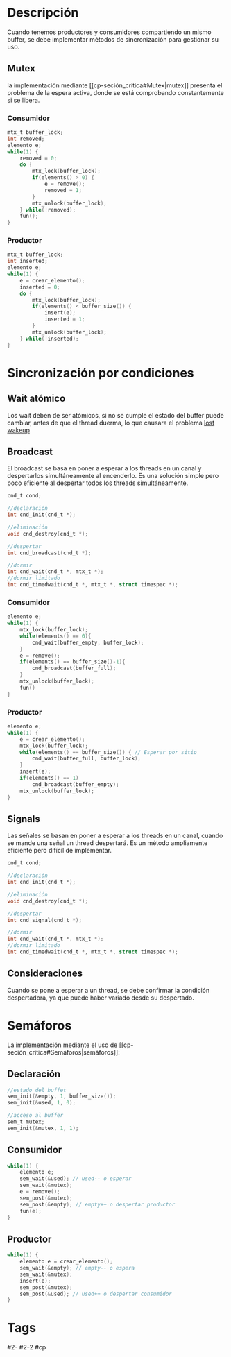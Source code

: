 # Descripción
Cuando tenemos productores y consumidores compartiendo un mismo buffer, se debe implementar métodos de sincronización para gestionar su uso.
## Mutex
la implementación mediante [[cp-seción_critica#Mutex|mutex]] presenta el problema de la espera activa, donde se está comprobando constantemente si se libera.
### Consumidor
```C
mtx_t buffer_lock;
int removed;
elemento e;
while(1) {  
	removed = 0;  
	do {  
		mtx_lock(buffer_lock);  
		if(elements() > 0) {  
			e = remove();  
			removed = 1;  
		}  
		mtx_unlock(buffer_lock);  
	} while(!removed);  
	fun();
}
```
### Productor
```C
mtx_t buffer_lock;
int inserted;
elemento e;
while(1) {
	e = crear_elemento(); 
	inserted = 0;
	do {
		mtx_lock(buffer_lock);
		if(elements() < buffer_size()) {
			insert(e);
			inserted = 1;
		}
		mtx_unlock(buffer_lock);
	} while(!inserted);
}
```
# Sincronización por condiciones
## Wait atómico
Los wait deben de ser atómicos, si no se cumple el estado del buffer puede cambiar, antes de que el thread duerma, lo que causara el problema [lost wakeup](https://docs.oracle.com/cd/E19120-01/open.solaris/816-5137/sync-30/index.html)
## Broadcast
El broadcast se basa en poner a esperar a los threads en un canal y despertarlos simultáneamente al encenderlo. Es una solución simple pero poco eficiente al despertar todos los threads simultáneamente.
```c
cnd_t cond;

//declaración
int cnd_init(cnd_t *);

//eliminación
void cnd_destroy(cnd_t *);

//despertar
int cnd_broadcast(cnd_t *);

//dormir
int cnd_wait(cnd_t *, mtx_t *);
//dormir limitado
int cnd_timedwait(cnd_t *, mtx_t *, struct timespec *);
```
### Consumidor
```c
elemento e;
while(1) {
	mtx_lock(buffer_lock);
	while(elements() == 0){
		cnd_wait(buffer_empty, buffer_lock);
	}
	e = remove();
	if(elements() == buffer_size()-1){
		cnd_broadcast(buffer_full);
	}
	mtx_unlock(buffer_lock);
	fun()
}
```
### Productor
```c
elemento e;
while(1) {  
	e = crear_elemento();  
	mtx_lock(buffer_lock);  
	while(elements() == buffer_size()) { // Esperar por sitio  
		cnd_wait(buffer_full, buffer_lock);  
	}  
	insert(e);  
	if(elements() == 1)  
		cnd_broadcast(buffer_empty);  
	mtx_unlock(buffer_lock);  
}
```
## Signals
Las señales se basan en poner a esperar a los threads en un canal, cuando se mande una señal un thread despertará. Es un método ampliamente eficiente pero difícil de implementar.
```c
cnd_t cond;

//declaración
int cnd_init(cnd_t *);

//eliminación
void cnd_destroy(cnd_t *);

//despertar
int cnd_signal(cnd_t *);

//dormir
int cnd_wait(cnd_t *, mtx_t *);
//dormir limitado
int cnd_timedwait(cnd_t *, mtx_t *, struct timespec *);
```
## Consideraciones
Cuando se pone a esperar a un thread, se debe confirmar la condición despertadora, ya que puede haber variado desde su despertado.
# Semáforos
La implementación mediante el uso de [[cp-seción_critica#Semáforos|semáforos]]:
## Declaración
```c
//estado del buffet
sem_init(&empty, 1, buffer_size());
sem_init(&used, 1, 0);

//acceso al buffer
sem_t mutex;
sem_init(&mutex, 1, 1);
```
## Consumidor
```c
while(1) {
	elemento e;
	sem_wait(&used); // used-- o esperar
	sem_wait(&mutex);
	e = remove();
	sem_post(&mutex);
	sem_post(&empty); // empty++ o despertar productor
	fun(e);
}
```
## Productor
```c
while(1) {
	elemento e = crear_elemento();
	sem_wait(&empty); // empty-- o espera
	sem_wait(&mutex);
	insert(e);
	sem_post(&mutex);
	sem_post(&used); // used++ o despertar consumidor
}
```
# Tags
#2-
#2-2
#cp